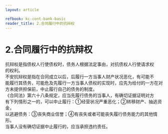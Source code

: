 ```yaml
---
layout: article

refbook: kc-cont-bank-basic
reader_title: 2.合同履行中的抗辩权
---
```


# 2.合同履行中的抗辩权

抗辩权是指债权人行使债权时，债务人根据法定事由，对抗债权人行使请求权<br />
      的权利。<br />
      不安抗辩权是指在合同成立以后，后履行一方当事人财产状况恶化，有可能不<br />
      能履行其债务，可能危及先履行一方当事人债权的实现时，应先为给付的一方在对<br />
      方未提供担保前，中止履行自己的债务的制度。<br />
      《合同法》第六十八条规定，应当先履行债务的当事人，有确切证据证明对方<br />
      有下列情形之一的，可以中止履行：①经营状况严重恶化；②转移财产、抽逃资金，<br />
      以逃避债务：③丧失商业信誉；④有丧失或者可能丧失履行债务能力的其他情形。<br />
      当事人没有确切证据中止履行的，应当承担违约责任。